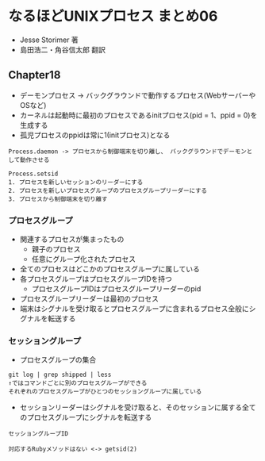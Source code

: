 # なるほどUNIXプロセス まとめ06
- Jesse Storimer 著
- 島田浩二・角谷信太郎 翻訳

## Chapter18
- デーモンプロセス -> バックグラウンドで動作するプロセス(WebサーバーやOSなど)
- カーネルは起動時に最初のプロセスであるinitプロセス(pid = 1、ppid = 0)を生成する
- 孤児プロセスのppidは常に1(initプロセス)となる

```
Process.daemon -> プロセスから制御端末を切り離し、 バックグラウンドでデーモンとして動作させる
```
```
Process.setsid
1. プロセスを新しいセッションのリーダーにする
2. プロセスを新しいプロセスグループのプロセスグループリーダーにする
3. プロセスから制御端末を切り離す
```

### プロセスグループ
- 関連するプロセスが集まったもの
  - 親子のプロセス
  - 任意にグループ化されたプロセス
- 全てのプロセスはどこかのプロセスグループに属している
- 各プロセスグループはプロセスグループIDを持つ
  - プロセスグループIDはプロセスグループリーダーのpid
- プロセスグループリーダーは最初のプロセス
- 端末はシグナルを受け取るとプロセスグループに含まれるプロセス全般にシグナルを転送する

### セッショングループ
- プロセスグループの集合

```
git log | grep shipped | less
↑ではコマンドごとに別のプロセスグループができる
それぞれのプロセスグループがひとつのセッショングループに属している
```

- セッションリーダーはシグナルを受け取ると、そのセッションに属する全てのプロセスグループにシグナルを転送する

```
セッショングループID

対応するRubyメソッドはない <-> getsid(2)
```
